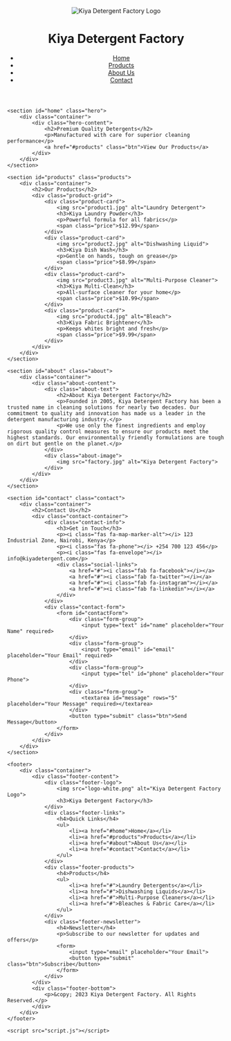 <!DOCTYPE html>
<html lang="en">
<head>
    <meta charset="UTF-8">
    <meta name="viewport" content="width=device-width, initial-scale=1.0">
    <title>Kiya Detergent Factory - Premium Cleaning Solutions</title>
    <link rel="stylesheet" href="styles.css">
    <link rel="stylesheet" href="https://cdnjs.cloudflare.com/ajax/libs/font-awesome/6.0.0-beta3/css/all.min.css">
</head>
<body>
    <header>
        <div class="container">
            <div class="logo">
                <img src="logo.png" alt="Kiya Detergent Factory Logo">
                <h1>Kiya Detergent Factory</h1>
            </div>
            <nav>
                <ul>
                    <li><a href="#home">Home</a></li>
                    <li><a href="#products">Products</a></li>
                    <li><a href="#about">About Us</a></li>
                    <li><a href="#contact">Contact</a></li>
                </ul>
                <div class="mobile-menu">
                    <i class="fas fa-bars"></i>
                </div>
            </nav>
        </div>
    </header>

    <section id="home" class="hero">
        <div class="container">
            <div class="hero-content">
                <h2>Premium Quality Detergents</h2>
                <p>Manufactured with care for superior cleaning performance</p>
                <a href="#products" class="btn">View Our Products</a>
            </div>
        </div>
    </section>

    <section id="products" class="products">
        <div class="container">
            <h2>Our Products</h2>
            <div class="product-grid">
                <div class="product-card">
                    <img src="product1.jpg" alt="Laundry Detergent">
                    <h3>Kiya Laundry Powder</h3>
                    <p>Powerful formula for all fabrics</p>
                    <span class="price">$12.99</span>
                </div>
                <div class="product-card">
                    <img src="product2.jpg" alt="Dishwashing Liquid">
                    <h3>Kiya Dish Wash</h3>
                    <p>Gentle on hands, tough on grease</p>
                    <span class="price">$8.99</span>
                </div>
                <div class="product-card">
                    <img src="product3.jpg" alt="Multi-Purpose Cleaner">
                    <h3>Kiya Multi-Clean</h3>
                    <p>All-surface cleaner for your home</p>
                    <span class="price">$10.99</span>
                </div>
                <div class="product-card">
                    <img src="product4.jpg" alt="Bleach">
                    <h3>Kiya Fabric Brightener</h3>
                    <p>Keeps whites bright and fresh</p>
                    <span class="price">$9.99</span>
                </div>
            </div>
        </div>
    </section>

    <section id="about" class="about">
        <div class="container">
            <div class="about-content">
                <div class="about-text">
                    <h2>About Kiya Detergent Factory</h2>
                    <p>Founded in 2005, Kiya Detergent Factory has been a trusted name in cleaning solutions for nearly two decades. Our commitment to quality and innovation has made us a leader in the detergent manufacturing industry.</p>
                    <p>We use only the finest ingredients and employ rigorous quality control measures to ensure our products meet the highest standards. Our environmentally friendly formulations are tough on dirt but gentle on the planet.</p>
                </div>
                <div class="about-image">
                    <img src="factory.jpg" alt="Kiya Detergent Factory">
                </div>
            </div>
        </div>
    </section>

    <section id="contact" class="contact">
        <div class="container">
            <h2>Contact Us</h2>
            <div class="contact-container">
                <div class="contact-info">
                    <h3>Get in Touch</h3>
                    <p><i class="fas fa-map-marker-alt"></i> 123 Industrial Zone, Nairobi, Kenya</p>
                    <p><i class="fas fa-phone"></i> +254 700 123 456</p>
                    <p><i class="fas fa-envelope"></i> info@kiyadetergent.com</p>
                    <div class="social-links">
                        <a href="#"><i class="fab fa-facebook"></i></a>
                        <a href="#"><i class="fab fa-twitter"></i></a>
                        <a href="#"><i class="fab fa-instagram"></i></a>
                        <a href="#"><i class="fab fa-linkedin"></i></a>
                    </div>
                </div>
                <div class="contact-form">
                    <form id="contactForm">
                        <div class="form-group">
                            <input type="text" id="name" placeholder="Your Name" required>
                        </div>
                        <div class="form-group">
                            <input type="email" id="email" placeholder="Your Email" required>
                        </div>
                        <div class="form-group">
                            <input type="tel" id="phone" placeholder="Your Phone">
                        </div>
                        <div class="form-group">
                            <textarea id="message" rows="5" placeholder="Your Message" required></textarea>
                        </div>
                        <button type="submit" class="btn">Send Message</button>
                    </form>
                </div>
            </div>
        </div>
    </section>

    <footer>
        <div class="container">
            <div class="footer-content">
                <div class="footer-logo">
                    <img src="logo-white.png" alt="Kiya Detergent Factory Logo">
                    <h3>Kiya Detergent Factory</h3>
                </div>
                <div class="footer-links">
                    <h4>Quick Links</h4>
                    <ul>
                        <li><a href="#home">Home</a></li>
                        <li><a href="#products">Products</a></li>
                        <li><a href="#about">About Us</a></li>
                        <li><a href="#contact">Contact</a></li>
                    </ul>
                </div>
                <div class="footer-products">
                    <h4>Products</h4>
                    <ul>
                        <li><a href="#">Laundry Detergents</a></li>
                        <li><a href="#">Dishwashing Liquids</a></li>
                        <li><a href="#">Multi-Purpose Cleaners</a></li>
                        <li><a href="#">Bleaches & Fabric Care</a></li>
                    </ul>
                </div>
                <div class="footer-newsletter">
                    <h4>Newsletter</h4>
                    <p>Subscribe to our newsletter for updates and offers</p>
                    <form>
                        <input type="email" placeholder="Your Email">
                        <button type="submit" class="btn">Subscribe</button>
                    </form>
                </div>
            </div>
            <div class="footer-bottom">
                <p>&copy; 2023 Kiya Detergent Factory. All Rights Reserved.</p>
            </div>
        </div>
    </footer>

    <script src="script.js"></script>
</body>
</html>
